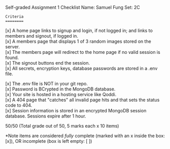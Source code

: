 Self-graded Assignment 1 Checklist
Name: Samuel Fung
Set: 2C

    Criteria	
    ========
[x]  A home page links to signup and login, if not logged in; and links to members and signout, if logged in.  
[x]  A members page that displays 1 of 3 random images stored on the server.  
[x]  The members page will redirect to the home page if no valid session is found.  
[x]  The signout buttons end the session.  
[x]  All secrets, encryption keys, database passwords are stored in a .env file.  

[x]  The .env file is NOT in your git repo.  
[x]  Password is BCrypted in the MongoDB database.  
[x]  Your site is hosted in a hosting service like Qoddi.  
[x]  A 404 page that "catches" all invalid page hits and that sets the status code to 404.  
[x]  Session information is stored in an encrypted MongoDB session database. Sessions expire after 1 hour.  
 
50/50 (Total grade out of 50, 5 marks each x 10 items)  

*Note items are considered *fully* complete (marked with an x inside the box: [x]), OR incomplete (box is left empty: [ ])
